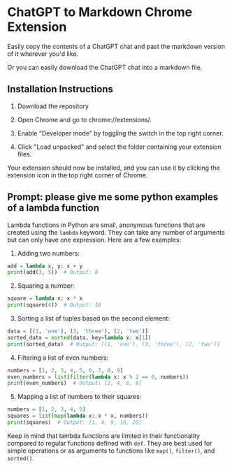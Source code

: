 # ChatGPT to Markdown Chrome Extension

Easily copy the contents of a ChatGPT chat and past the markdown version of it wherever you'd like.

Or you can easily download the ChatGPT chat into a markdown file.

## Installation Instructions

1. Download the repository

1. Open Chrome and go to chrome://extensions/.

1. Enable "Developer mode" by toggling the switch in the top right corner.

1. Click "Load unpacked" and select the folder containing your extension files.

Your extension should now be installed, and you can use it by clicking the extension icon in the top right corner of Chrome.


## Prompt: please give me some python examples of a lambda function

Lambda functions in Python are small, anonymous functions that are created using the <code>lambda</code> keyword. They can take any number of arguments but can only have one expression. Here are a few examples:

1. Adding two numbers:

```python
add = lambda x, y: x + y
print(add(3, 5))  # Output: 8
```

2. Squaring a number:

```python
square = lambda x: x * x
print(square(4))  # Output: 16
```

3. Sorting a list of tuples based on the second element:

```python
data = [(1, 'one'), (3, 'three'), (2, 'two')]
sorted_data = sorted(data, key=lambda x: x[1])
print(sorted_data)  # Output: [(1, 'one'), (3, 'three'), (2, 'two')]
```

4. Filtering a list of even numbers:

```python
numbers = [1, 2, 3, 4, 5, 6, 7, 8, 9]
even_numbers = list(filter(lambda x: x % 2 == 0, numbers))
print(even_numbers)  # Output: [2, 4, 6, 8]
```

5. Mapping a list of numbers to their squares:

```python
numbers = [1, 2, 3, 4, 5]
squares = list(map(lambda x: x * x, numbers))
print(squares)  # Output: [1, 4, 9, 16, 25]
```

Keep in mind that lambda functions are limited in their functionality compared to regular functions defined with <code>def</code>. They are best used for simple operations or as arguments to functions like <code>map()</code>, <code>filter()</code>, and <code>sorted()</code>.

